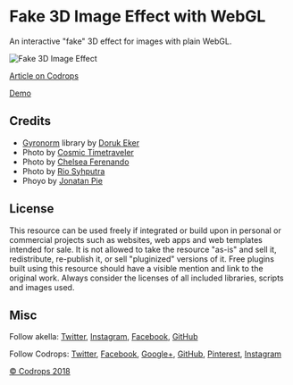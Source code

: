 # Fake 3D Image Effect with WebGL

An interactive "fake" 3D effect for images with plain WebGL.

![Fake 3D Image Effect](https://tympanus.net/codrops/wp-content/uploads/2019/02/Fake3dEffect_featured.jpg?v1)

[Article on Codrops](https://tympanus.net/codrops/?p=38413)

[Demo](http://tympanus.net/Tutorials/Fake3DEffect/)

## Credits

*   [Gyronorm](https://github.com/dorukeker/gyronorm.js/) library by [Doruk Eker](http://dorukeker.com)
*   Photo by [Cosmic Timetraveler](https://unsplash.com/photos/YK_8mABhrtc)
*   Photo by [Chelsea Ferenando](https://unsplash.com/photos/WJRZNL7rDF8)
*   Photo by [Rio Syhputra](https://unsplash.com/photos/JnOHvMgw_Jo)
*   Phoyo by [Jonatan Pie](https://unsplash.com/photos/3l3RwQdHRHg)

## License
This resource can be used freely if integrated or build upon in personal or commercial projects such as websites, web apps and web templates intended for sale. It is not allowed to take the resource "as-is" and sell it, redistribute, re-publish it, or sell "pluginized" versions of it. Free plugins built using this resource should have a visible mention and link to the original work. Always consider the licenses of all included libraries, scripts and images used.

## Misc

Follow akella: [Twitter](https://twitter.com/akella), [Instagram](http://instagram.com/akella_), [Facebook](https://facebook.com/akella), [GitHub](https://github.com/akella) 

Follow Codrops: [Twitter](http://www.twitter.com/codrops), [Facebook](http://www.facebook.com/codrops), [Google+](https://plus.google.com/101095823814290637419), [GitHub](https://github.com/codrops), [Pinterest](http://www.pinterest.com/codrops/), [Instagram](https://www.instagram.com/codropsss/)


[© Codrops 2018](http://www.codrops.com)





